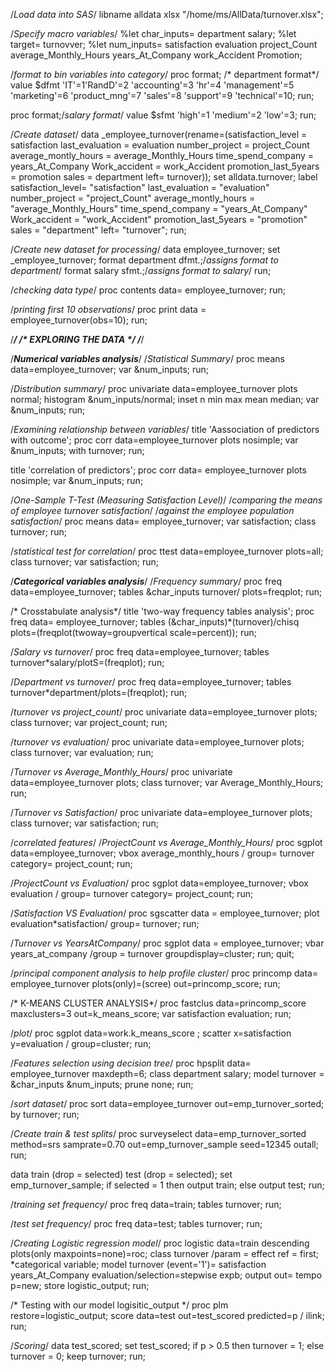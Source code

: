 /*Load data into SAS*/
libname alldata xlsx "/home/ms/AllData/turnover.xlsx";

/*Specify macro variables*/
%let char_inputs= department salary;
%let target= turnovver;
%let num_inputs= satisfaction evaluation project_Count average_Monthly_Hours
years_At_Company work_Accident Promotion;  
				
/*format to bin variables into category*/
proc format; /* department format*/
value $dfmt
'IT'=1'RandD'=2 'accounting'=3 'hr'=4 'management'=5 'marketing'=6
'product_mng'=7 'sales'=8 'support'=9 'technical'=10;
run;

proc format;/*salary format*/
value $sfmt 
'high'=1
'medium'=2
'low'=3;
run;

/*Create dataset*/
data _employee_turnover(rename=(satisfaction_level = satisfaction
last_evaluation = evaluation number_project = project_Count 
average_montly_hours = average_Monthly_Hours time_spend_company = years_At_Company
Work_accident = work_Accident promotion_last_5years = promotion
sales = department left= turnover));
set alldata.turnover;
label satisfaction_level= "satisfaction"
      last_evaluation = "evaluation"
      number_project = "project_Count"
      average_montly_hours = "average_Monthly_Hours"
      time_spend_company = "years_At_Company"
      Work_accident = "work_Accident"
      promotion_last_5years = "promotion"
      sales = "department"
      left= "turnover";
 run;

/*Create new dataset for processing*/
data employee_turnover;
set _employee_turnover;
format department dfmt.;/*assigns format to department*/
format salary sfmt.;/*assigns format to salary*/
run;

/*checking data type*/
proc contents data= employee_turnover;
run;

/*printing first 10 observations*/
proc print data = employee_turnover(obs=10);
run;

/***********************/
/* EXPLORING THE DATA  */
/***********************/

/***Numerical variables analysis***/
/*Statistical Summary*/
proc means data=employee_turnover; 
var &num_inputs;
run;

/*Distribution summary*/
proc univariate data=employee_turnover plots normal;
histogram &num_inputs/normal;
inset n min max mean median;
var &num_inputs;
run;

/*Examining relationship between variables*/
title 'Aassociation of predictors with outcome';
proc corr data=employee_turnover plots nosimple;
var &num_inputs;
with turnover;
run;

title 'correlation of predictors';
proc corr data= employee_turnover plots nosimple;
var &num_inputs;
run;

/*One-Sample T-Test (Measuring Satisfaction Level)*/
/*comparing the means of employee turnover satisfaction*/
/*against the employee population satisfaction*/
proc means data= employee_turnover;
var satisfaction;
class turnover;
run;

/*statistical test for correlation*/
 proc ttest data=employee_turnover plots=all;
 class turnover;
 var satisfaction;
 run;
 
/***Categorical variables analysis***/
/*Frequency summary*/
proc freq data=employee_turnover;
tables &char_inputs turnover/ plots=freqplot;
run;

/* Crosstabulate analysis*/
title 'two-way frequency tables analysis';
proc freq data= employee_turnover;
tables (&char_inputs)*(turnover)/chisq plots=(freqplot(twoway=groupvertical scale=percent));
run;
  
 /*Salary vs turnover*/
proc freq data=employee_turnover;
tables turnover*salary/plotS=(freqplot);
run;
 
/*Department vs turnover*/
proc freq data=employee_turnover;
tables turnover*department/plots=(freqplot);
run;

/*turnover vs project_count*/
proc univariate data=employee_turnover plots;
class turnover;
var project_count;
run;

/*turnover vs evaluation*/
proc univariate data=employee_turnover plots;
class turnover;
var evaluation;
run;

/*Turnover vs Average_Monthly_Hours*/
proc univariate data=employee_turnover plots;
class turnover;
var Average_Monthly_Hours;
run;

/*Turnover vs Satisfaction*/
proc univariate data=employee_turnover plots;
class turnover;
var satisfaction;
run;

/*correlated features*/
/*ProjectCount vs Average_Monthly_Hours*/
proc sgplot data=employee_turnover;
vbox average_monthly_hours / group= turnover category= project_count;
run;

/*ProjectCount vs Evaluation*/
proc sgplot data=employee_turnover;
vbox evaluation / group= turnover category= project_count;
run;

/*Satisfaction VS Evaluation*/
proc sgscatter  data = employee_turnover;
   plot evaluation*satisfaction/
   group= turnover;
run;

/*Turnover vs YearsAtCompany*/
proc sgplot data = employee_turnover;
vbar years_at_company /group = turnover groupdisplay=cluster;
run;
quit;

/*principal component analysis to help profile cluster*/
proc princomp data= employee_turnover plots(only)=(scree) out=princomp_score;
run;

/* K-MEANS CLUSTER ANALYSIS*/
proc fastclus data=princomp_score maxclusters=3 out=k_means_score;
var satisfaction evaluation;
run;

/*plot*/
proc sgplot data=work.k_means_score ;
scatter x=satisfaction y=evaluation / group=cluster;
run;

/*Features selection using decision tree*/
proc hpsplit data= employee_turnover maxdepth=6;
class department salary;
model turnover = &char_inputs &num_inputs;
prune none;
run;

/*sort dataset*/
proc sort data=employee_turnover out=emp_turnover_sorted;
by turnover;
run;

/*Create train & test splits*/
proc surveyselect data=emp_turnover_sorted 
  method=srs samprate=0.70 out=emp_turnover_sample seed=12345 outall;
run;

data train (drop = selected) test (drop = selected);
set emp_turnover_sample;
 if selected = 1 then output train;
  else output test; 
 run; 

/*training set frequency*/ 
proc freq data=train;
tables turnover;
run;
  
/*test set frequency*/
proc freq data=test;
tables turnover;
run;
 
/*Creating Logistic regression model*/
proc logistic data=train descending plots(only  maxpoints=none)=roc; 
class turnover /param = effect ref = first; *categorical variable; 
model turnover (event='1')= satisfaction years_At_Company evaluation/selection=stepwise expb;
output out= tempo p=new;
store logistic_output;
run;

/* Testing with our model logisitic_output */
proc plm restore=logistic_output;
score data=test out=test_scored predicted=p / ilink;
run;

/*Scoring*/
data test_scored;
set test_scored;
if p > 0.5 then turnover = 1;
else turnover = 0;
keep turnover;
run;
